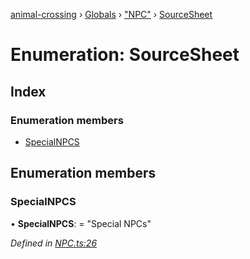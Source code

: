 [animal-crossing](../README.md) › [Globals](../globals.md) › ["NPC"](../modules/_npc_.md) › [SourceSheet](_npc_.sourcesheet.md)

# Enumeration: SourceSheet

## Index

### Enumeration members

* [SpecialNPCS](_npc_.sourcesheet.md#specialnpcs)

## Enumeration members

###  SpecialNPCS

• **SpecialNPCS**: = "Special NPCs"

*Defined in [NPC.ts:26](https://github.com/Norviah/animal-crossing/blob/2c80bbc/module/types/NPC.ts#L26)*
